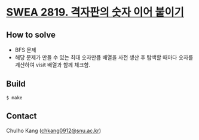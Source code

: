 # [SWEA 2819. 격자판의 숫자 이어 붙이기](https://www.swexpertacademy.com/main/code/problem/problemDetail.do?contestProbId=AV7I5fgqEogDFAXB&)


## How to solve
* BFS 문제
* 해당 문제가 만들 수 있는 최대 숫자만큼 배열을 사전 생산 후 탐색할 때마다 숫자를 계산하여 visit 배열과 함께 체크함.

## Build

```
$ make
```

## Contact
Chulho Kang ([chkang0912@snu.ac.kr](mailto:chkang0912@snu.ac.kr))


